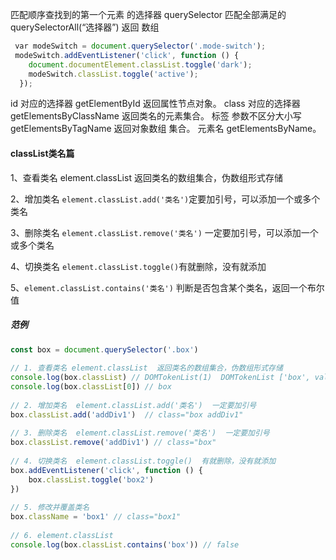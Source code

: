 
匹配顺序查找到的第一个元素   的选择器 querySelector
 匹配全部满足的   querySelectorAll(“选择器”)  返回 数组
```javascript
 var modeSwitch = document.querySelector('.mode-switch');
 modeSwitch.addEventListener('click', function () {
    document.documentElement.classList.toggle('dark');
    modeSwitch.classList.toggle('active');
  });
```
id  对应的选择器 getElementById   返回属性节点对象。
class   对应的选择器 getElementsByClassName  返回类名的元素集合。
标签 参数不区分大小写 getElementsByTagName   返回对象数组 集合。
元素名 getElementsByName。



#### classList类名篇
1、查看类名 element.classList 返回类名的数组集合，伪数组形式存储

2、增加类名 `element.classList.add('类名')`定要加引号，可以添加一个或多个类名

3、删除类名 `element.classList.remove('类名')` 一定要加引号，可以添加一个或多个类名

4、切换类名 `element.classList.toggle()`有就删除，没有就添加

5、`element.classList.contains('类名')` 判断是否包含某个类名，返回一个布尔值

##### 范例
```js
const box = document.querySelector('.box')
 
// 1. 查看类名 element.classList  返回类名的数组集合，伪数组形式存储
console.log(box.classList) // DOMTokenList(1)  DOMTokenList ['box', value: 'box']
console.log(box.classList[0]) // box
 
// 2. 增加类名  element.classList.add('类名')  一定要加引号
box.classList.add('addDiv1')  // class="box addDiv1"
 
// 3. 删除类名  element.classList.remove('类名')  一定要加引号
box.classList.remove('addDiv1') // class="box"
 
// 4. 切换类名  element.classList.toggle()  有就删除，没有就添加
box.addEventListener('click', function () {
    box.classList.toggle('box2')
})
 
// 5. 修改并覆盖类名
box.className = 'box1' // class="box1"
 
// 6. element.classList
console.log(box.classList.contains('box')) // false
```